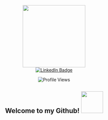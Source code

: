 <div id="header" align="center">
  <img src="https://media.giphy.com/media/NgurY1o4z080Jfoyzw/giphy.gif" width="200"/>
</div>

<div id="badges" align="center">
  <a href="www.linkedin.com/in/ngueainzin">
    <img src="https://img.shields.io/badge/LinkedIn-pink?style=for-the-badge&logo=linkedin&logoColor=white" alt="LinkedIn Badge"/>
  </a>
</div>
  
<p align="center">
  <img src="https://komarev.com/ghpvc/?username=krystalZin&style=flat&color=ff69b4" alt="Profile Views"/>
</p>

<h2 align="center">
  Welcome to my Github!
  <img src="https://media.giphy.com/media/UivD8bWmSe2JX7y0Qa/giphy.gif" width="70px"/>
</h2>
